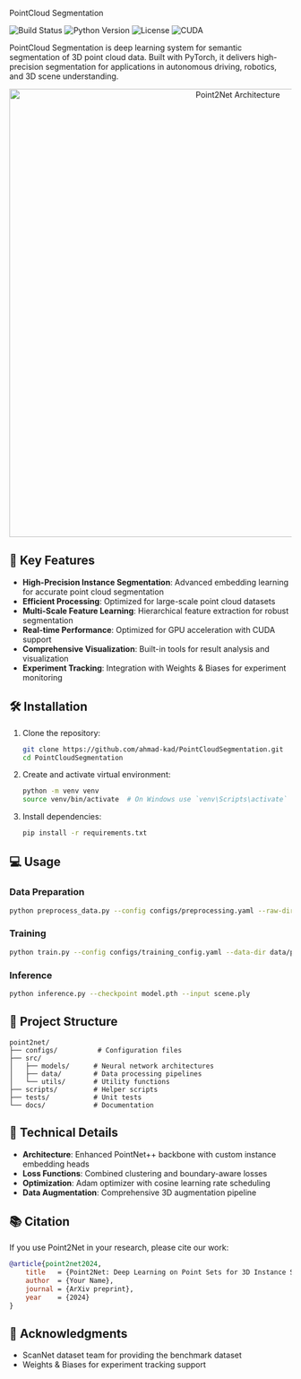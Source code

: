 PointCloud Segmentation

![Build Status](https://img.shields.io/badge/build-passing-brightgreen)
![Python Version](https://img.shields.io/badge/python-3.8%2B-blue)
![License](https://img.shields.io/badge/license-MIT-blue)
![CUDA](https://img.shields.io/badge/CUDA-11.0%2B-green)

PointCloud Segmentation is deep learning system for semantic segmentation of 3D point cloud data. Built with PyTorch, it delivers high-precision segmentation for applications in autonomous driving, robotics, and 3D scene understanding.

<p align="center">
  <img src="docs/assets/point2net_architecture.png" alt="Point2Net Architecture" width="800"/>
</p>

## 🚀 Key Features

- **High-Precision Instance Segmentation**: Advanced embedding learning for accurate point cloud segmentation
- **Efficient Processing**: Optimized for large-scale point cloud datasets
- **Multi-Scale Feature Learning**: Hierarchical feature extraction for robust segmentation
- **Real-time Performance**: Optimized for GPU acceleration with CUDA support
- **Comprehensive Visualization**: Built-in tools for result analysis and visualization
- **Experiment Tracking**: Integration with Weights & Biases for experiment monitoring


## 🛠️ Installation

1. Clone the repository:
   ```bash
   git clone https://github.com/ahmad-kad/PointCloudSegmentation.git
   cd PointCloudSegmentation
   ```

2. Create and activate virtual environment:
   ```bash
   python -m venv venv
   source venv/bin/activate  # On Windows use `venv\Scripts\activate`
   ```

3. Install dependencies:
   ```bash
   pip install -r requirements.txt
   ```

## 💻 Usage

### Data Preparation
```bash
python preprocess_data.py --config configs/preprocessing.yaml --raw-dir /path/to/scannet
```

### Training
```bash
python train.py --config configs/training_config.yaml --data-dir data/processed
```

### Inference
```bash
python inference.py --checkpoint model.pth --input scene.ply
```

## 📁 Project Structure

```
point2net/
├── configs/          # Configuration files
├── src/
│   ├── models/      # Neural network architectures
│   ├── data/        # Data processing pipelines
│   └── utils/       # Utility functions
├── scripts/         # Helper scripts
├── tests/           # Unit tests
└── docs/            # Documentation
```

## 🔬 Technical Details

- **Architecture**: Enhanced PointNet++ backbone with custom instance embedding heads
- **Loss Functions**: Combined clustering and boundary-aware losses
- **Optimization**: Adam optimizer with cosine learning rate scheduling
- **Data Augmentation**: Comprehensive 3D augmentation pipeline

## 📚 Citation

If you use Point2Net in your research, please cite our work:

```bibtex
@article{point2net2024,
    title   = {Point2Net: Deep Learning on Point Sets for 3D Instance Segmentation},
    author  = {Your Name},
    journal = {ArXiv preprint},
    year    = {2024}
}
```

## 🙏 Acknowledgments

- ScanNet dataset team for providing the benchmark dataset
- Weights & Biases for experiment tracking support
